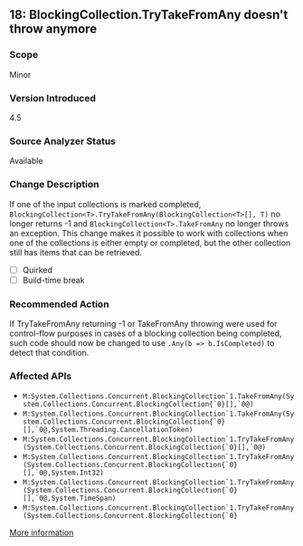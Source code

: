 ## 18: BlockingCollection<T>.TryTakeFromAny doesn't throw anymore

### Scope
Minor

### Version Introduced
4.5

### Source Analyzer Status
Available

### Change Description
If one of the input collections is marked completed, `BlockingCollection<T>.TryTakeFromAny(BlockingCollection<T>[], T)` no longer returns -1 and `BlockingCollection<T>.TakeFromAny` no longer throws an exception. This change makes it possible to work with collections when one of the collections is either empty or completed, but the other collection still has items that can be retrieved.

- [ ] Quirked
- [ ] Build-time break

### Recommended Action
If TryTakeFromAny returning -1 or TakeFromAny throwing were used for control-flow purposes in cases of a blocking collection being completed, such code should now be changed to use `.Any(b => b.IsCompleted)` to detect that condition.

### Affected APIs
* ``M:System.Collections.Concurrent.BlockingCollection`1.TakeFromAny(System.Collections.Concurrent.BlockingCollection{`0}[],`0@)``
* ``M:System.Collections.Concurrent.BlockingCollection`1.TakeFromAny(System.Collections.Concurrent.BlockingCollection{`0}[],`0@,System.Threading.CancellationToken)``
* ``M:System.Collections.Concurrent.BlockingCollection`1.TryTakeFromAny(System.Collections.Concurrent.BlockingCollection{`0}[],`0@)``
* ``M:System.Collections.Concurrent.BlockingCollection`1.TryTakeFromAny(System.Collections.Concurrent.BlockingCollection{`0}[],`0@,System.Int32)``
* ``M:System.Collections.Concurrent.BlockingCollection`1.TryTakeFromAny(System.Collections.Concurrent.BlockingCollection{`0}[],`0@,System.TimeSpan)``
* ``M:System.Collections.Concurrent.BlockingCollection`1.TryTakeFromAny(System.Collections.Concurrent.BlockingCollection{`0}``

[More information](https://msdn.microsoft.com/en-us/library/hh367887#core)

